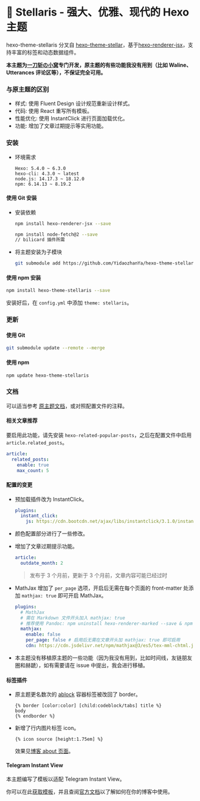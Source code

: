 # 📑 Stellaris - 强大、优雅、现代的 Hexo 主题

hexo-theme-stellaris 分叉自 [hexo-theme-stellar](https://github.com/xaoxuu/hexo-theme-stellar)，基于[hexo-renderer-jsx](https://github.com/hexojs/hexo-renderer-jsx)，支持丰富的标签和动态数据组件。

**本主题为[一刀斩の小窝](https://blog.yidaozhan.top)专门开发，原主题的有些功能我没有用到（比如 Waline、Utterances 评论区等），不保证完全可用。**

### 与原主题的区别

- 样式: 使用 Fluent Design 设计规范重新设计样式。
- 代码: 使用 React 重写所有模板。
- 性能优化: 使用 InstantClick 进行页面加载优化。
- 功能: 增加了文章过期提示等实用功能。

### 安装

- 环境需求
    ```
    Hexo: 5.4.0 ~ 6.3.0
    hexo-cli: 4.3.0 ~ latest
    node.js: 14.17.3 ~ 18.12.0
    npm: 6.14.13 ~ 8.19.2
    ```

#### 使用 Git 安装

- 安装依赖
    ```bash
    npm install hexo-renderer-jsx --save
    ```
    
    ```bash
    npm install node-fetch@2 --save
    // bilicard 插件所需
    ```
    
- 将主题安装为子模块
  
    ```bash
    git submodule add https://github.com/YidaozhanYa/hexo-theme-stellaris.git themes/stellaris
    ```

#### 使用 npm 安装

```bash
npm install hexo-theme-stellaris --save
```


安装好后，在 `config.yml` 中添加 `theme: stellaris`。

### 更新

#### 使用 Git
```bash
git submodule update --remote --merge
```
#### 使用 npm
```bash
npm update hexo-theme-stellaris
```

### 文档

可以适当参考 [原主题文档](https://xaoxuu.com/wiki/stellar/)，或对照配置文件的注释。

#### 相关文章推荐

要启用此功能，请先安装 `hexo-related-popular-posts`，之后在配置文件中启用 `article.related_posts`。

```yaml
article:
  related_posts:
    enable: true
    max_count: 5
```

#### 配置的变更

- 预加载插件改为 InstantClick。

  ```yaml
  plugins:
    instant_click:
      js: https://cdn.bootcdn.net/ajax/libs/instantclick/3.1.0/instantclick.min.js
  ```

- 颜色配置部分进行了一些修改。

- 增加了文章过期提示功能。

  ```yaml
  article:
    outdate_month: 2
  ```

  > 发布于 3 个月前，更新于 3 个月前，文章内容可能已经过时

- MathJax 增加了 `per_page` 选项，开启后无需在每个页面的 front-matter 处添加 `mathjax: true` 即可开启 MathJax。
  ```yaml
  plugins:
    # MathJax
    # 需在 Markdown 文件开头加入 mathjax: true
    # 推荐使用 Pandoc: npm uninstall hexo-renderer-marked --save & npm install hexo-renderer-pandoc --save
    mathjax:
      enable: false
      per_page: false # 启用后无需在文章开头加 mathjax: true 即可启用
      cdn: https://cdn.jsdelivr.net/npm/mathjax@3/es5/tex-mml-chtml.js # 请使用 3.x 以上版本的 mathjax
  ```

- 本主题没有移植原主题的一些功能（因为我没有用到，比如时间线，友链朋友圈和赫蹏），如有需要请在 issue 中提出，我会进行移植。

#### 标签插件

- 原主题更名数次的 [ablock](https://xaoxuu.com/wiki/stellar/tag-plugins/container/#ablock-%E6%99%AE%E9%80%9A%E5%9D%97%E5%AE%B9%E5%99%A8) 容器标签被改回了 border。

  ```jinja2
  {% border [color:color] [child:codeblock/tabs] title %}
  body
  {% endborder %}
  ```

- 新增了行内图片标签 icon。

  ```jinja2
  {% icon source [height:1.75em] %}
  ```

  效果见[博客 about 页面](https://blog.yidaozhan.top/about#%E6%9F%A5%E6%88%90%E5%88%86)。

#### Telegram Instant View

本主题编写了模板以适配 Telegram Instant View。

你可以在此[获取模板](https://blog.yidaozhan.top/2023/07/15/stellaris-instant-view-template/)，并且查阅[官方文档](https://instantview.telegram.org/)以了解如何在你的博客中使用。